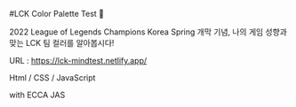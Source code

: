 #LCK Color Palette Test 🎨

2022 League of Legends Champions Korea Spring 개막 기념,
나의 게임 성향과 맞는 LCK 팀 컬러를 알아봅시다!

URL : https://lck-mindtest.netlify.app/

Html / CSS / JavaScript

with ECCA JAS
